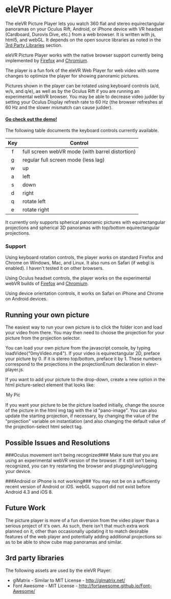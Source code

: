 eleVR Picture Player
================

The eleVR Picture Player lets you watch 360 flat and stereo equirectangular panoramas on your Oculus Rift, Android, or iPhone device with VR headset (Cardboard, Durovis Dive, etc.) from a web browser. It is written with js, html5, and webGL. It depends on the open source libraries as noted in the [3rd Party Libraries](https://github.com/hawksley/eleVR-Picture-Player/blob/master/README.md#3rd-party-libraries) section. 

eleVR Picture Player works with the native browser support currently being implemented by [Firefox](http://blog.bitops.com/blog/2014/06/26/first-steps-for-vr-on-the-web/) and [Chromium](https://drive.google.com/folderview?id=0BzudLt22BqGRbW9WTHMtOWMzNjQ&usp=sharing#list).

The player is a fun fork of the eleVR Web Player for web video with some changes to optimize the player for showing panoramic pictures.

Pictures shown in the player can be rotated using keyboard controls  (a/d, w/s, and q/e), as well as by the Oculus Rift if you are running an experimental webVR browser. You may be able to decrease video judder by setting your Oculus Display refresh rate to 60 Hz (the browser refreshes at 60 Hz and the slower mismatch can cause judder).

#### [Go check out the demo!](http://hawksley.github.io/eleVR-Picture-Player/) ####

The following table documents the keyboard controls currently available.

| Key | Control           |
|:-----:|-------------|
| f   | full screen webVR mode (with barrel distortion) |
| g   | regular full screen mode (less lag) |
| w   | up |
| a   | left |
| s   | down |
| d   | right |
| q   | rotate left |
| e   | rotate right |

It currently only supports spherical panoramic pictures with equirectangular projections and spherical 3D panoramas with top/bottom equirectangular projections.

### Support ###
Using keyboard rotation controls, the player works on standard Firefox and Chrome on Windows, Mac, and Linux. It also runs on Safari (if webgl is enabled). I haven't tested it on other browsers.

Using Oculus headset controls, the player works on the experimental webVR builds of [Firefox](http://blog.bitops.com/blog/2014/06/26/first-steps-for-vr-on-the-web/) and [Chromium](https://drive.google.com/folderview?id=0BzudLt22BqGRbW9WTHMtOWMzNjQ&usp=sharing#list).

Using device orientation controls, it works on Safari on iPhone and Chrome on Android devices.

## Running your own picture ##
The easiest way to run your own picture is to click the folder icon and load your video from there. You may then need to choose the projection for your picture from the projection selector.

You can load your own picture from the javascript console, by typing loadVideo("0myVideo.mp4"). If your video is equirectangular 2D, preface your picture by 0. If it is stereo top/bottom, preface it by 1. These numbers correspond to the projections in the projectionEnum declaration in elevr-player.js.

If you want to add your picture to the drop-down, create a new option in the html picture-select element that looks like:
<option value="myPicture.jpg">My Pic</option>

If you want your picture to be the picture loaded initially, change the source of the picture in the html img tag with the id "pano-image". You can also update the starting projection, if necessary, by changing the value of the "projection" variable on instantiation (and also changing the default value of the projection-select html select tag.

## Possible Issues and Resolutions ##
###Oculus movement isn't being recognized###
Make sure that you are using an experimental webVR version of the browser. If it still isn't being recognized, you can try restarting the browser and plugging/unplugging your device.

###Android or iPhone is not working###
You may not be on a sufficiently recent version of Android or iOS. webGL support did not exist before Android 4.3 and iOS 8.

## Future Work ##
The picture player is more of a fun diversion from the video player than a serious project of it's own. As such, there isn't that much extra work planned on it, other than occasionally updating it to match desirable features of the web player and potentially adding additional projections so as to be able to show cube map panoramas and similar.

## 3rd party libraries ##
The following assets are used by the eleVR Player:

- glMatrix - Similar to MIT License - http://glmatrix.net/
- Font Awesome - MIT License - http://fortawesome.github.io/Font-Awesome/
